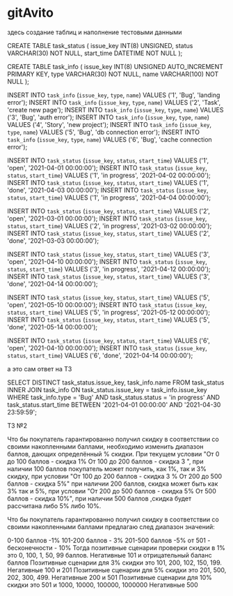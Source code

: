 # gitAvito

здесь создание таблиц и наполнение тестовыми данными

CREATE TABLE task_status  ( 
issue_key INT(8) UNSIGNED, 
status VARCHAR(30) NOT NULL, 
start_time DATETIME NOT NULL
); 

CREATE TABLE task_info  ( 
issue_key INT(8) UNSIGNED AUTO_INCREMENT PRIMARY KEY, 
type VARCHAR(30) NOT NULL, 
name VARCHAR(100) NOT NULL
); 

INSERT INTO `task_info` (`issue_key`, `type`, `name`) VALUES ('1', 'Bug', 'landing error');
INSERT INTO `task_info` (`issue_key`, `type`, `name`) VALUES ('2', 'Task', 'create new page');
INSERT INTO `task_info` (`issue_key`, `type`, `name`) VALUES ('3', 'Bug', 'auth error');
INSERT INTO `task_info` (`issue_key`, `type`, `name`) VALUES ('4', 'Story', 'new project');
INSERT INTO `task_info` (`issue_key`, `type`, `name`) VALUES ('5', 'Bug', 'db connection error');
INSERT INTO `task_info` (`issue_key`, `type`, `name`) VALUES ('6', 'Bug', 'cache connection error');

INSERT INTO `task_status` (`issue_key`, `status`, `start_time`) VALUES ('1', 'open', '2021-04-01 00:00:00');
INSERT INTO `task_status` (`issue_key`, `status`, `start_time`) VALUES ('1', 'in progress', '2021-04-02 00:00:00');
INSERT INTO `task_status` (`issue_key`, `status`, `start_time`) VALUES ('1', 'done', '2021-04-03 00:00:00');
INSERT INTO `task_status` (`issue_key`, `status`, `start_time`) VALUES ('1', 'in progress', '2021-04-04 00:00:00');

INSERT INTO `task_status` (`issue_key`, `status`, `start_time`) VALUES ('2', 'open', '2021-03-01 00:00:00');
INSERT INTO `task_status` (`issue_key`, `status`, `start_time`) VALUES ('2', 'in progress', '2021-03-02 00:00:00');
INSERT INTO `task_status` (`issue_key`, `status`, `start_time`) VALUES ('2', 'done', '2021-03-03 00:00:00');

INSERT INTO `task_status` (`issue_key`, `status`, `start_time`) VALUES ('3', 'open', '2021-04-10 00:00:00');
INSERT INTO `task_status` (`issue_key`, `status`, `start_time`) VALUES ('3', 'in progress', '2021-04-12 00:00:00');
INSERT INTO `task_status` (`issue_key`, `status`, `start_time`) VALUES ('3', 'done', '2021-04-14 00:00:00');

INSERT INTO `task_status` (`issue_key`, `status`, `start_time`) VALUES ('5', 'open', '2021-05-10 00:00:00');
INSERT INTO `task_status` (`issue_key`, `status`, `start_time`) VALUES ('5', 'in progress', '2021-05-12 00:00:00');
INSERT INTO `task_status` (`issue_key`, `status`, `start_time`) VALUES ('5', 'done', '2021-05-14 00:00:00');

INSERT INTO `task_status` (`issue_key`, `status`, `start_time`) VALUES ('6', 'open', '2021-04-10 00:00:00');
INSERT INTO `task_status` (`issue_key`, `status`, `start_time`) VALUES ('6', 'done', '2021-04-14 00:00:00');

а это сам ответ на ТЗ

SELECT DISTINCT task_status.issue_key, task_info.name
FROM task_status 
INNER JOIN task_info
ON task_status.issue_key = task_info.issue_key
WHERE task_info.type = 'Bug'
AND
task_status.status = 'in progress'
AND
task_status.start_time BETWEEN '2021-04-01 00:00:00' AND '2021-04-30 23:59:59';

ТЗ №2

Что бы покупатель гарантированно получил скидку в соответствии со своими накопленными баллами, необходимо изменить диапазон баллов, дающих определённый % скидки. При текущем условии "От 0 до 100 баллов - скидка 1% От 100 до 200 баллов - скидка 3 ", при наличии 100 баллов покупатель может получить, как 1%, так и 3% скидку, при условии "От 100 до 200 баллов - скидка 3 % От 200 до 500 баллов - скидка 5%" при наличии 200 баллов, скидка может быть как 3% так и 5%, при условии "От 200 до 500 баллов - скидка 5% От 500 баллов - скидка 10%", при наличии 500 баллов ,скидка будет рассчитана либо 5% либо 10%.

Что бы покупатель гарантированно получил скидку в соответствии со своими накопленными баллами предлагаю след диапазон значений:

0-100 баллов -1%
101-200 баллов - 3%
201-500 баллов -5%
от 501 - бесконечности - 10%
Тогда позитивные сценарии проверки скидки в 1% это 0, 100, 1, 50, 99 баллов. Негативные 101 и отрицательный баланс баллов 
Позитивные сценарии для 3% скидки это 101, 200, 102, 150, 199. Негативные 100 и 201 
Позитивные сценарии для 5% скидки это 201, 500, 202, 300, 499. Негативные 200 и 501 
Позитивные сценарии для 10% скидки это 501 и 1000, 10000, 100000, 1000000 Негативные 500
